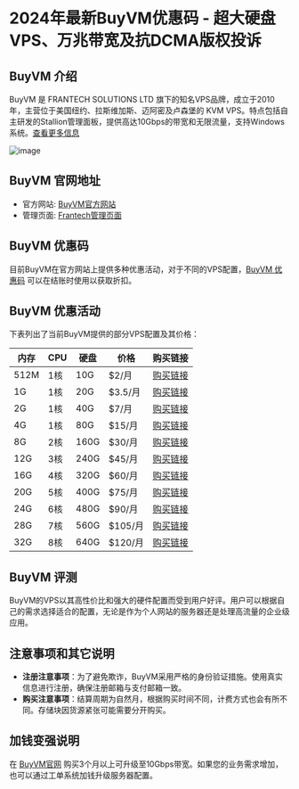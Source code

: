# 2024年最新BuyVM优惠码 - 超大硬盘VPS、万兆带宽及抗DCMA版权投诉

## BuyVM 介绍

BuyVM 是 FRANTECH SOLUTIONS LTD 旗下的知名VPS品牌，成立于2010年，主营位于美国纽约、拉斯维加斯、迈阿密及卢森堡的 KVM VPS。特点包括自主研发的Stallion管理面板，提供高达10Gbps的带宽和无限流量，支持Windows系统。[查看更多信息](https://my.frantech.ca/aff.php?aff=7343)

![image](https://github.com/gpickett510/BuyVM/assets/167596232/42cf206d-c69c-42b8-921c-7c60396d55ce)

## BuyVM 官网地址

- 官方网站: [BuyVM官方网站](https://my.frantech.ca/aff.php?aff=7343)
- 管理页面: [Frantech管理页面](https://my.frantech.ca/aff.php?aff=7343)

## BuyVM 优惠码

目前BuyVM在官方网站上提供多种优惠活动，对于不同的VPS配置，[BuyVM 优惠码](https://my.frantech.ca/aff.php?aff=7343) 可以在结账时使用以获取折扣。

## BuyVM 优惠活动

下表列出了当前BuyVM提供的部分VPS配置及其价格：

| 内存  | CPU | 硬盘  | 价格       | 购买链接 |
|------|----|------|-----------|---------|
| 512M | 1核 | 10G  | $2/月     | [购买链接](https://my.frantech.ca/aff.php?aff=7343&pid=1439) |
| 1G   | 1核 | 20G  | $3.5/月   | [购买链接](https://my.frantech.ca/aff.php?aff=7343&pid=1411) |
| 2G   | 1核 | 40G  | $7/月     | [购买链接](https://my.frantech.ca/aff.php?aff=7343&pid=1402) |
| 4G   | 1核 | 80G  | $15/月    | [购买链接](https://my.frantech.ca/aff.php?aff=7343&pid=1403) |
| 8G   | 2核 | 160G | $30/月    | [购买链接](https://my.frantech.ca/aff.php?aff=7343&pid=1404) |
| 12G  | 3核 | 240G | $45/月    | [购买链接](https://my.frantech.ca/aff.php?aff=7343&pid=1405) |
| 16G  | 4核 | 320G | $60/月    | [购买链接](https://my.frantech.ca/aff.php?aff=7343&pid=1406) |
| 20G  | 5核 | 400G | $75/月    | [购买链接](https://my.frantech.ca/aff.php?aff=7343&pid=1407) |
| 24G  | 6核 | 480G | $90/月    | [购买链接](https://my.frantech.ca/aff.php?aff=7343&pid=1408) |
| 28G  | 7核 | 560G | $105/月   | [购买链接](https://my.frantech.ca/aff.php?aff=7343&pid=1409) |
| 32G  | 8核 | 640G | $120/月   | [购买链接](https://my.frantech.ca/aff.php?aff=7343&pid=1410) |


## BuyVM 评测

BuyVM的VPS以其高性价比和强大的硬件配置而受到用户好评。用户可以根据自己的需求选择适合的配置，无论是作为个人网站的服务器还是处理高流量的企业级应用。

## 注意事项和其它说明

- **注册注意事项**：为了避免欺诈，BuyVM采用严格的身份验证措施。使用真实信息进行注册，确保注册邮箱与支付邮箱一致。
- **购买注意事项**：结算周期为自然月，根据购买时间不同，计费方式也会有所不同。存储块因货源紧张可能需要分开购买。

## 加钱变强说明
在 [BuyVM官网](https://my.frantech.ca/aff.php?aff=7343) 购买3个月以上可升级至10Gbps带宽。如果您的业务需求增加，也可以通过工单系统加钱升级服务器配置。
